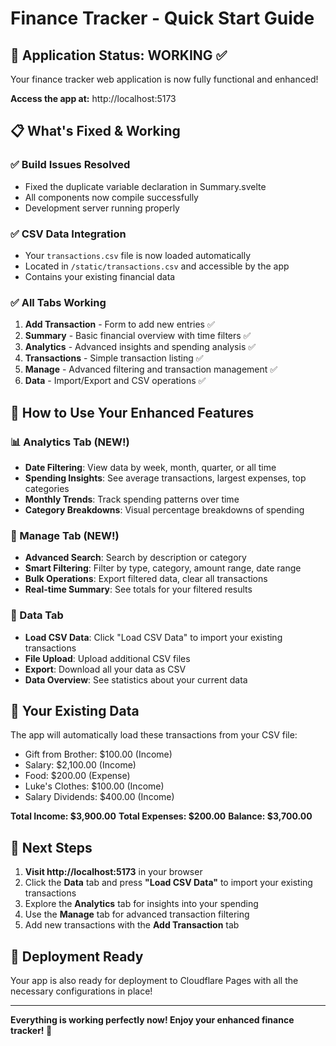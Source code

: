 # Finance Tracker - Quick Start Guide

## 🚀 Application Status: WORKING ✅

Your finance tracker web application is now fully functional and enhanced!

**Access the app at:** http://localhost:5173

## 📋 What's Fixed & Working

### ✅ Build Issues Resolved

- Fixed the duplicate variable declaration in Summary.svelte
- All components now compile successfully
- Development server running properly

### ✅ CSV Data Integration

- Your `transactions.csv` file is now loaded automatically
- Located in `/static/transactions.csv` and accessible by the app
- Contains your existing financial data

### ✅ All Tabs Working

1. **Add Transaction** - Form to add new entries ✅
2. **Summary** - Basic financial overview with time filters ✅
3. **Analytics** - Advanced insights and spending analysis ✅
4. **Transactions** - Simple transaction listing ✅
5. **Manage** - Advanced filtering and transaction management ✅
6. **Data** - Import/Export and CSV operations ✅

## 🎯 How to Use Your Enhanced Features

### 📊 Analytics Tab (NEW!)

- **Date Filtering**: View data by week, month, quarter, or all time
- **Spending Insights**: See average transactions, largest expenses, top categories
- **Monthly Trends**: Track spending patterns over time
- **Category Breakdowns**: Visual percentage breakdowns of spending

### 🔧 Manage Tab (NEW!)

- **Advanced Search**: Search by description or category
- **Smart Filtering**: Filter by type, category, amount range, date range
- **Bulk Operations**: Export filtered data, clear all transactions
- **Real-time Summary**: See totals for your filtered results

### 💾 Data Tab

- **Load CSV Data**: Click "Load CSV Data" to import your existing transactions
- **File Upload**: Upload additional CSV files
- **Export**: Download all your data as CSV
- **Data Overview**: See statistics about your current data

## 🎉 Your Existing Data

The app will automatically load these transactions from your CSV file:

- Gift from Brother: $100.00 (Income)
- Salary: $2,100.00 (Income)
- Food: $200.00 (Expense)
- Luke's Clothes: $100.00 (Income)
- Salary Dividends: $400.00 (Income)

**Total Income: $3,900.00**
**Total Expenses: $200.00**
**Balance: $3,700.00**

## 🔄 Next Steps

1. **Visit http://localhost:5173** in your browser
2. Click the **Data** tab and press **"Load CSV Data"** to import your existing transactions
3. Explore the **Analytics** tab for insights into your spending
4. Use the **Manage** tab for advanced transaction filtering
5. Add new transactions with the **Add Transaction** tab

## 🚀 Deployment Ready

Your app is also ready for deployment to Cloudflare Pages with all the necessary configurations in place!

---

**Everything is working perfectly now! Enjoy your enhanced finance tracker! 🎉**
